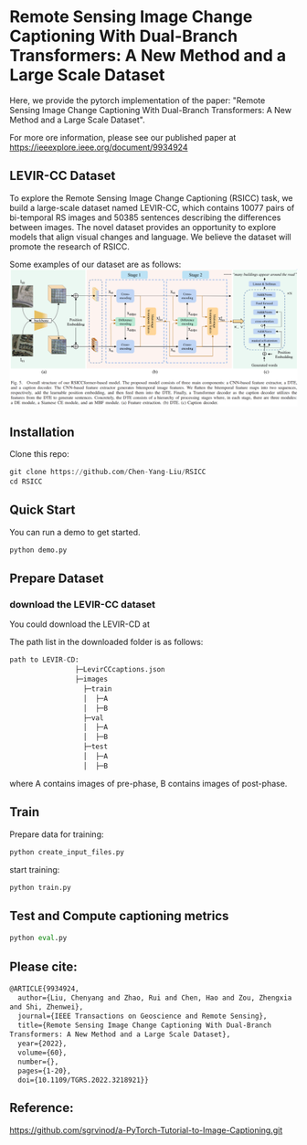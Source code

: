 # Remote Sensing Image Change Captioning With Dual-Branch Transformers: A New Method and a Large Scale Dataset
Here, we provide the pytorch implementation of the paper: "Remote Sensing Image Change Captioning With Dual-Branch Transformers: A New Method and a Large Scale Dataset". 

For more ore information, please see our published paper at https://ieeexplore.ieee.org/document/9934924

## LEVIR-CC Dataset
To explore the Remote Sensing Image Change Captioning (RSICC) task, we build a large-scale dataset named LEVIR-CC, which contains 10077 pairs of bi-temporal RS images and 50385 sentences describing the differences between images. The novel dataset provides an opportunity to explore models that align visual changes and language. We believe the dataset will promote the research of RSICC. 

Some examples of our dataset are as follows:
![Image text](Example/RSICCformer_structure.png)

## Installation
Clone this repo:
```python
git clone https://github.com/Chen-Yang-Liu/RSICC
cd RSICC
```

## Quick Start
You can run a demo to get started.
```python
python demo.py
```
## Prepare Dataset
### download the LEVIR-CC dataset
You could download the LEVIR-CD at

The path list in the downloaded folder is as follows:
```python
path to LEVIR-CD:
                ├─LevirCCcaptions.json
                ├─images
                  ├─train
                  │  ├─A
                  │  ├─B
                  ├─val
                  │  ├─A
                  │  ├─B
                  ├─test
                  │  ├─A
                  │  ├─B
```
where A contains images of pre-phase, B contains images of post-phase.

## Train
Prepare data for training:
```python
python create_input_files.py
```
start training:
```python
python train.py
```
## Test and Compute captioning metrics
```python
python eval.py
```

## Please cite: 
```
@ARTICLE{9934924,
  author={Liu, Chenyang and Zhao, Rui and Chen, Hao and Zou, Zhengxia and Shi, Zhenwei},
  journal={IEEE Transactions on Geoscience and Remote Sensing}, 
  title={Remote Sensing Image Change Captioning With Dual-Branch Transformers: A New Method and a Large Scale Dataset}, 
  year={2022},
  volume={60},
  number={},
  pages={1-20},
  doi={10.1109/TGRS.2022.3218921}}
```
## Reference:
https://github.com/sgrvinod/a-PyTorch-Tutorial-to-Image-Captioning.git


